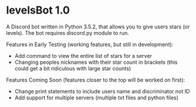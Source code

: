 # levelsBot 1.0

A Discord bot written in Python 3.5.2, that allows you to give users stars (or levels). The bot requires discord.py module to run.

Features in Early Testing (working features, but still in development):

- Add command to view the entire list of stars for a server
- Changing peoples nicknames with their star count in brackets (this could get a bit ridiculous with large star counts)

Features Coming Soon (features closer to the top will be worked on first):

- Change print statements to include users name and discriminator not ID
- Add support for multiple servers (multiple txt files and python files)
